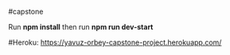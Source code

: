 #capstone

Run **npm install** then run **npm run dev-start**

#Heroku: 
https://yavuz-orbey-capstone-project.herokuapp.com/
